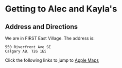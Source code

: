 # Getting to Alec and Kayla's
## Address and Directions
We are in FIRST East Village. The address is:
```
550 Riverfront Ave SE
Calgary AB, T2G 1E5
```
Click the following links to jump to [Apple Maps](https://maps.apple.com/?address=550%20Riverfront%20Ave%20SE,%20Calgary%20AB%20T2G%201E5,%20Canada&ll=51.047212,-114.050403&q=550%20Riverfront%20Ave%20SE&_ext=EiYpspGQ3neFSUAx5HmI266DXMA5MGe2Op6GSUBBgtV5v8SCXMBQBA%3D%3D&t=m)